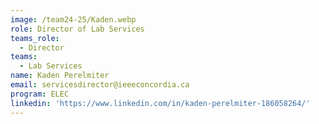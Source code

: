 ```yaml
---
image: /team24-25/Kaden.webp
role: Director of Lab Services
teams_role:
  - Director
teams:
  - Lab Services
name: Kaden Perelmiter
email: servicesdirector@ieeeconcordia.ca
program: ELEC
linkedin: 'https://www.linkedin.com/in/kaden-perelmiter-186058264/'
---
```


